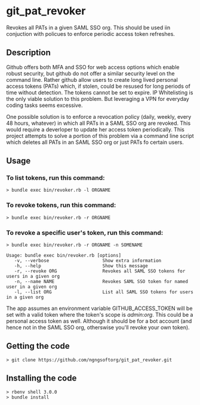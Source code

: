 # git_pat_revoker
Revokes all PATs in a given SAML SSO org. This should be used iin conjuction with policues to enforce periodic access token refreshes.

## Description
Github offers both MFA and SSO for web access options which enable robust security, but github do not offer a similar security level on the command line. Rather github allow users to create long lived personal access tokens (PATs) which, if stolen, could be resused for long periods of time without detection. The tokens cannot be set to expire. IP Whitelisting is the only viable solution to this problem. But leveraging a VPN for everyday coding tasks seems excessive.

One possible solution is to enforce a revocation policy (daily, weekly, every 48 hours, whatever) in which all PATs in a SAML SSO org are revoked. This would require a deverloper to update her access token periodically. This project attempts to solve a portion of this problem via a command line script which deletes all PATs in an SAML SSO org or just PATs fo certain users.

## Usage
### To list tokens, run this command:
`> bundle exec bin/revoker.rb -l ORGNAME`
### To revoke tokens, run this command:
`> bundle exec bin/revoker.rb -r ORGNAME`
### To revoke a specific user's token, run this command:
`> bundle exec bin/revoker.rb -r ORGNAME -n SOMENAME`

```
Usage: bundle exec bin/revoker.rb [options]
   -v, --verbose                    Show extra information
   -h, --help                       Show this message
   -r, --revoke ORG                 Revokes all SAML SSO tokens for users in a given org
   -n, --name NAME                  Revokes SAML SSO token for named user in a given org
   -l, --list ORG                   List all SAML SSO tokens for users in a given org
```
The app assumes an environment variable GITHUB_ACCESS_TOKEN will be set with a valid token where the token's scope is _admin:org_.
This could be a personal access token as well. Although it should be for a bot account (and hence not in the SAML SSO org, otherswise you'll revoke your own token).

## Getting the code
`> git clone https://github.com/ngngsoftorg/git_pat_revoker.git`

## Installing the code
```
> rbenv shell 3.0.0
> bundle install
```


